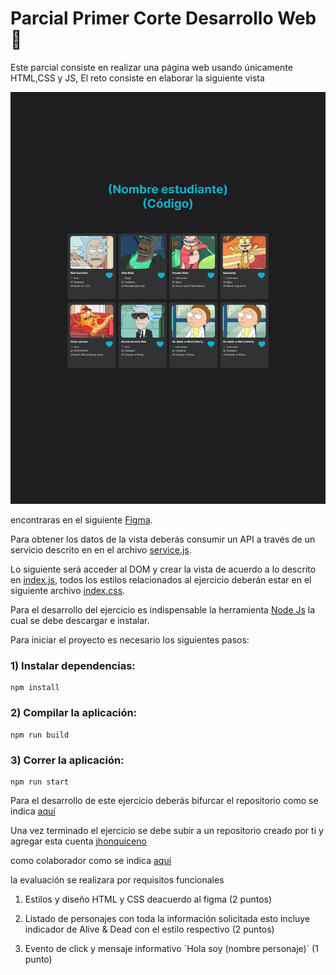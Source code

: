 # Parcial Primer Corte Desarrollo Web 🚀


Este parcial consiste en realizar una página web usando únicamente HTML,CSS y JS,
El reto consiste en elaborar la siguiente vista


![Vista Principal](./design/vista-principal.png)

encontraras en el siguiente [Figma](https://www.figma.com/design/7nmgcsBD8jzkRA4FCVF0sc/Rick-and-Morty-Primer-parcial?node-id=13-2011&t=4gBe1RLIsBqwkvK2-1).


Para obtener los datos de la vista deberás consumir un API a través de un servicio descrito
en en el archivo [service.js](./src/service.js).


Lo siguiente será acceder al DOM y crear la vista de acuerdo a lo descrito en [index.js](./src/index.js),
todos los estilos relacionados al ejercicio deberán estar en el siguiente archivo [index.css](./src/index.css).


Para el desarrollo del ejercicio es indispensable la herramienta [Node Js](https://nodejs.org/es) la cual se debe descargar e instalar.


Para iniciar el proyecto es necesario los siguientes pasos:


### 1) Instalar dependencias:


```
npm install
```


### 2) Compilar la aplicación:


```
npm run build
```


### 3) Correr la aplicación:


```
npm run start
```


Para el desarrollo de este ejercicio deberás bifurcar el repositorio como se indica [aquí](https://docs.github.com/es/get-started/quickstart/fork-a-repo)


Una vez terminado el ejercicio se debe subir a un repositorio creado por ti y agregar esta cuenta [jhonquiceno](https://github.com/jhonquiceno)


como colaborador como se indica [aquí](https://docs.github.com/es/account-and-profile/setting-up-and-managing-your-personal-account-on-github/managing-access-to-your-personal-repositories/inviting-collaborators-to-a-personal-repository)


la evaluación se realizara por requisitos funcionales


1. Estilos y diseño HTML y CSS deacuerdo al figma (2 puntos)
      
2. Listado de personajes con toda la información solicitada
   esto incluye indicador de Alive & Dead con el estilo respectivo (2 puntos)
       
3. Evento de click y mensaje informativo ´Hola soy (nombre personaje)´ (1 punto) 

